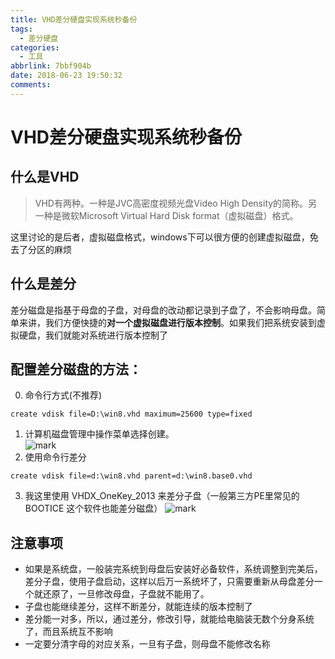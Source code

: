 ```yaml
---
title: VHD差分硬盘实现系统秒备份
tags:
  - 差分硬盘
categories:
  - 工具
abbrlink: 7bbf904b
date: 2018-06-23 19:50:32
comments:
---
```

# VHD差分硬盘实现系统秒备份
## 什么是VHD
>VHD有两种。一种是JVC高密度视频光盘Video High Density的简称。另一种是微软Microsoft Virtual Hard Disk format（虚拟磁盘）格式。  

这里讨论的是后者，虚拟磁盘格式，windows下可以很方便的创建虚拟磁盘，免去了分区的麻烦<!-- more -->
## 什么是差分
差分磁盘是指基于母盘的子盘，对母盘的改动都记录到子盘了，不会影响母盘。简单来讲，我们方便快捷的**对一个虚拟磁盘进行版本控制**。如果我们把系统安装到虚拟硬盘，我们就能对系统进行版本控制了

## 配置差分磁盘的方法：  

0. 命令行方式(不推荐)
```
create vdisk file=D:\win8.vhd maximum=25600 type=fixed
```
1. 计算机磁盘管理中操作菜单选择创建。  
![mark](http://p3goxj4ar.bkt.clouddn.com/blog/180623/KC3IE8ljH8.png?imageView2/0/q/75|watermark/2/text/bXJzb29uZy5jb20=/font/5qW35L2T/fontsize/600/fill/IzAwMDAwMA==/dissolve/100/gravity/SouthEast/dx/10/dy/10)
2. 使用命令行差分
``` 
create vdisk file=d:\win8.vhd parent=d:\win8.base0.vhd
```
3. 我这里使用 VHDX_OneKey_2013  来差分子盘（一般第三方PE里常见的BOOTICE 这个软件也能差分磁盘）
![mark](http://p3goxj4ar.bkt.clouddn.com/blog/180623/kAI5g7b7kj.png?imageView2/0/q/75|watermark/2/text/bXJzb29uZy5jb20=/font/5qW35L2T/fontsize/600/fill/IzAwMDAwMA==/dissolve/100/gravity/SouthEast/dx/10/dy/10)

## 注意事项
* 如果是系统盘，一般装完系统到母盘后安装好必备软件，系统调整到完美后，差分子盘，使用子盘启动，这样以后万一系统坏了，只需要重新从母盘差分一个就还原了，一旦修改母盘，子盘就不能用了。
* 子盘也能继续差分，这样不断差分，就能连续的版本控制了
* 差分能一对多，所以，通过差分，修改引导，就能给电脑装无数个分身系统了，而且系统互不影响
* 一定要分清字母的对应关系，一旦有子盘，则母盘不能修改名称
